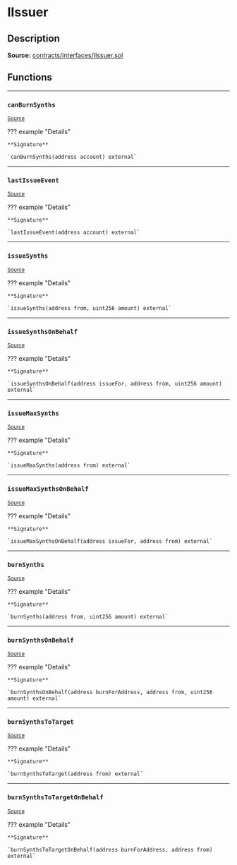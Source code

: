 # IIssuer

## Description


**Source:** [contracts/interfaces/IIssuer.sol](https://github.com/Synthetixio/synthetix/tree/develop/contracts/interfaces/IIssuer.sol)

## Functions


---
### `canBurnSynths`

<sub>[Source](https://github.com/Synthetixio/synthetix/tree/develop/contracts/interfaces/IIssuer.sol#L6)</sub>



??? example "Details"

    **Signature**

    `canBurnSynths(address account) external`


---
### `lastIssueEvent`

<sub>[Source](https://github.com/Synthetixio/synthetix/tree/develop/contracts/interfaces/IIssuer.sol#L8)</sub>



??? example "Details"

    **Signature**

    `lastIssueEvent(address account) external`


---
### `issueSynths`

<sub>[Source](https://github.com/Synthetixio/synthetix/tree/develop/contracts/interfaces/IIssuer.sol#L11)</sub>



??? example "Details"

    **Signature**

    `issueSynths(address from, uint256 amount) external`


---
### `issueSynthsOnBehalf`

<sub>[Source](https://github.com/Synthetixio/synthetix/tree/develop/contracts/interfaces/IIssuer.sol#L13)</sub>



??? example "Details"

    **Signature**

    `issueSynthsOnBehalf(address issueFor, address from, uint256 amount) external`


---
### `issueMaxSynths`

<sub>[Source](https://github.com/Synthetixio/synthetix/tree/develop/contracts/interfaces/IIssuer.sol#L19)</sub>



??? example "Details"

    **Signature**

    `issueMaxSynths(address from) external`


---
### `issueMaxSynthsOnBehalf`

<sub>[Source](https://github.com/Synthetixio/synthetix/tree/develop/contracts/interfaces/IIssuer.sol#L21)</sub>



??? example "Details"

    **Signature**

    `issueMaxSynthsOnBehalf(address issueFor, address from) external`


---
### `burnSynths`

<sub>[Source](https://github.com/Synthetixio/synthetix/tree/develop/contracts/interfaces/IIssuer.sol#L23)</sub>



??? example "Details"

    **Signature**

    `burnSynths(address from, uint256 amount) external`


---
### `burnSynthsOnBehalf`

<sub>[Source](https://github.com/Synthetixio/synthetix/tree/develop/contracts/interfaces/IIssuer.sol#L25)</sub>



??? example "Details"

    **Signature**

    `burnSynthsOnBehalf(address burnForAddress, address from, uint256 amount) external`


---
### `burnSynthsToTarget`

<sub>[Source](https://github.com/Synthetixio/synthetix/tree/develop/contracts/interfaces/IIssuer.sol#L31)</sub>



??? example "Details"

    **Signature**

    `burnSynthsToTarget(address from) external`


---
### `burnSynthsToTargetOnBehalf`

<sub>[Source](https://github.com/Synthetixio/synthetix/tree/develop/contracts/interfaces/IIssuer.sol#L33)</sub>



??? example "Details"

    **Signature**

    `burnSynthsToTargetOnBehalf(address burnForAddress, address from) external`

